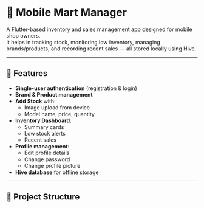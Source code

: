 # 📱 Mobile Mart Manager

A Flutter-based inventory and sales management app designed for mobile shop owners.  
It helps in tracking stock, monitoring low inventory, managing brands/products, and recording recent sales — all stored locally using Hive.

---

## 🚀 Features

- **Single-user authentication** (registration & login)
- **Brand & Product management**
- **Add Stock** with:
  - Image upload from device
  - Model name, price, quantity
- **Inventory Dashboard**:
  - Summary cards
  - Low stock alerts
  - Recent sales
- **Profile management**:
  - Edit profile details
  - Change password
  - Change profile picture
- **Hive database** for offline storage

---

## 📂 Project Structure

